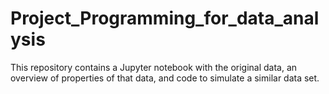 # Project_Programming_for_data_analysis
This repository contains a Jupyter notebook with the original data, an overview of properties of that data, and code to simulate a similar data set.
